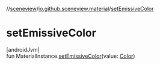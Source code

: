 //[sceneview](../../index.md)/[io.github.sceneview.material](index.md)/[setEmissiveColor](set-emissive-color.md)

# setEmissiveColor

[androidJvm]\
fun MaterialInstance.[setEmissiveColor](set-emissive-color.md)(value: [Color](../io.github.sceneview.utils/index.md#289679020%2FClasslikes%2F-1571379623))
